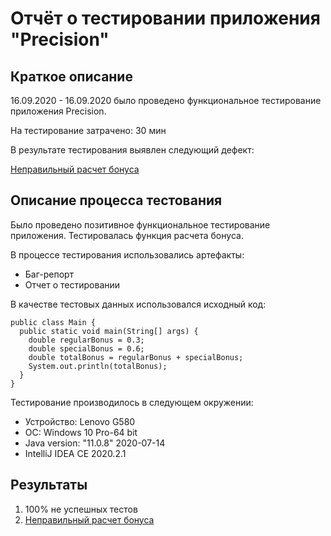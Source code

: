# Отчёт о тестировании приложения "Precision"

## Краткое описание

16.09.2020 - 16.09.2020 было проведено функциональное тестирование приложения Precision. 

На тестирование затрачено: 30 мин

В результате тестирования выявлен следующий дефект:

[Неправильный расчет бонуса](https://github.com/AigulD/Precision/issues/1)

## Описание процесса тестования
Было проведено позитивное функциональное тестирование приложения. Тестировалась функция расчета бонуса. 

В процессе тестирования использовались артефакты:
* Баг-репорт
* Отчет о тестировании

В качестве тестовых данных использовался исходный код:
```
public class Main {
  public static void main(String[] args) {
    double regularBonus = 0.3;
    double specialBonus = 0.6;
    double totalBonus = regularBonus + specialBonus;
    System.out.println(totalBonus);
  }
}
```
Тестирование производилось в следующем окружении:
* Устройство: Lenovo G580
* ОС: Windows 10 Pro-64 bit
* Java version: "11.0.8" 2020-07-14
* IntelliJ IDEA CE 2020.2.1

## Результаты

1. 100% не успешных тестов
2. [Неправильный расчет бонуса](https://github.com/AigulD/Precision/issues/1)
